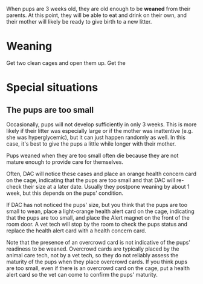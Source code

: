 <!-- TITLE: Mouse Weaning -->

When pups are 3 weeks old, they are old enough to be **weaned** from their parents. At this point, they will be able to eat and drink on their own, and their mother will likely be ready to give birth to a new litter.

# Weaning
Get two clean cages and open them up. Get the 

# Special situations
## The pups are too small
Occasionally, pups will not develop sufficiently in only 3 weeks. This is more likely if their litter was especially large or if the mother was inattentive (e.g. she was hyperglycemic), but it can just happen randomly as well. In this case, it's best to give the pups a little while longer with their mother.

Pups weaned when they are too small often die because they are not mature enough to provide care for themselves.

Often, DAC will notice these cases and place an orange health concern card on the cage, indicating that the pups are too small and that DAC will re-check their size at a later date. Usually they postpone weaning by about 1 week, but this depends on the pups' condition.

If DAC has not noticed the pups' size, but you think that the pups are too small to wean, place a light-orange health alert card on the cage, indicating that the pups are too small, and place the Alert magnet on the front of the room door. A vet tech will stop by the room to check the pups status and replace the health alert card with a health concern card.

Note that the presence of an overcrowd card is not indicative of the pups' readiness to be weaned. Overcrowd cards are typically placed by the animal care tech, not by a vet tech, so they do not reliably assess the maturity of the pups when they place overcrowd cards. If you think pups are too small, even if there is an overcrowd card on the cage, put a health alert card so the vet can come to confirm the pups' maturity.